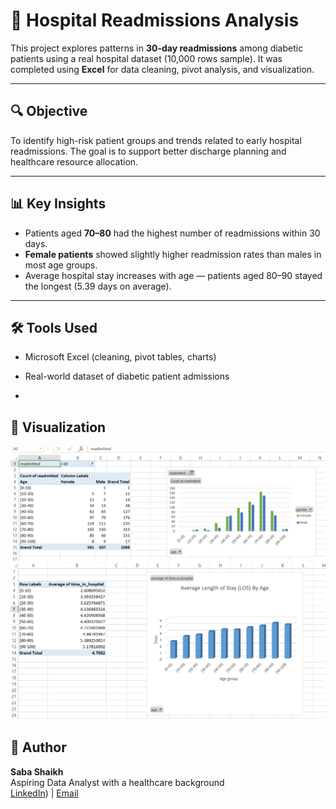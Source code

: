 # 🏥 Hospital Readmissions Analysis

This project explores patterns in **30-day readmissions** among diabetic patients using a real hospital dataset (10,000 rows sample). It was completed using **Excel** for data cleaning, pivot analysis, and visualization.

---

## 🔍 Objective

To identify high-risk patient groups and trends related to early hospital readmissions. The goal is to support better discharge planning and healthcare resource allocation.

---

## 📊 Key Insights

- Patients aged **70–80** had the highest number of readmissions within 30 days.
- **Female patients** showed slightly higher readmission rates than males in most age groups.
- Average hospital stay increases with age — patients aged 80–90 stayed the longest (5.39 days on average).

---

## 🛠 Tools Used

- Microsoft Excel (cleaning, pivot tables, charts)
- Real-world dataset of diabetic patient admissions

- 
## 📸 Visualization

![Chart of Readmissions](Screenshot%202025-07-16%20172613.png)
![Data Visualization](screenshot%20data%20viz.png)
## 💼 Author

**Saba Shaikh**  
Aspiring Data Analyst with a healthcare background  
[LinkedIn](https://www.linkedin.com/in/saba-shaikh-996828327/)) | [Email](sabashaikhs024@gmail.com)
